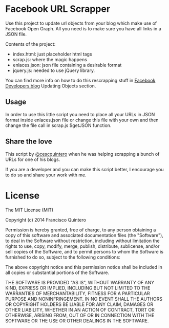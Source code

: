 # Facebook URL Scrapper

Use this project to update url objects from your blog which make use of Facebook Open Graph. All you need is to make sure you have all links in a JSON file.

Contents of the project:

- index.html: just placeholder html tags
- scrap.js: where the magic happens
- enlaces.json: json file containing a desirable format
- jquery.js: needed to use jQuery library.

You can find more info on how to do this rescrapping stuff in [Facebook Developers blog](https://developers.facebook.com/blog/post/612/) Updating Objects section.

## Usage

In order to use this little script you need to place all your URLs in JSON format inside enlaces.json file or change this file with your own and then change the file call in scrap.js $getJSON function.

## Share the love

This script by [@cescquintero](https://twitter.com/cescquintero) when he was helping scrapping a bunch of URLs for one of his blogs.

If you are a developer and you can make this script better, I encourage you to do so and share your work with me.

# License

The MIT License (MIT)

Copyright (c) 2014 Francisco Quintero

Permission is hereby granted, free of charge, to any person obtaining a copy
of this software and associated documentation files (the "Software"), to deal
in the Software without restriction, including without limitation the rights
to use, copy, modify, merge, publish, distribute, sublicense, and/or sell
copies of the Software, and to permit persons to whom the Software is
furnished to do so, subject to the following conditions:

The above copyright notice and this permission notice shall be included in all
copies or substantial portions of the Software.

THE SOFTWARE IS PROVIDED "AS IS", WITHOUT WARRANTY OF ANY KIND, EXPRESS OR
IMPLIED, INCLUDING BUT NOT LIMITED TO THE WARRANTIES OF MERCHANTABILITY,
FITNESS FOR A PARTICULAR PURPOSE AND NONINFRINGEMENT. IN NO EVENT SHALL THE
AUTHORS OR COPYRIGHT HOLDERS BE LIABLE FOR ANY CLAIM, DAMAGES OR OTHER
LIABILITY, WHETHER IN AN ACTION OF CONTRACT, TORT OR OTHERWISE, ARISING FROM,
OUT OF OR IN CONNECTION WITH THE SOFTWARE OR THE USE OR OTHER DEALINGS IN THE
SOFTWARE.

